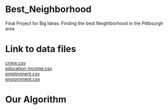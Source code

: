 # Best_Neighborhood
Final Project for Big Ideas: Finding the best Neightborhood in the Pittbsurgh area

# Link to data files
[crime.csv](https://data.wprdc.org/dataset/pgh/resource/204f63f4-296f-4f1d-bbdd-946b183fa5a0)  
[education-income.csv](https://data.wprdc.org/dataset/pgh/resource/f7b19c6c-aa66-419b-b0e1-9998d7ddfcbc)  
[employment.csv](https://data.wprdc.org/dataset/pgh/resource/fd095080-d32c-4669-8b62-c80f4f32723a)  
[enviornment.csv](https://data.wprdc.org/dataset/pgh/resource/14501cb9-308d-49ce-8bbb-7933ad703fe1)  

# Our Algorithm
